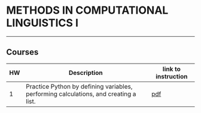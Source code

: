 # METHODS IN COMPUTATIONAL LINGUISTICS I 

***

## Courses

| HW | Description | link to instruction | 
| --- | --- | --- |
| 1 | Practice Python by defining variables, performing calculations, and creating a list. | [pdf]() |
